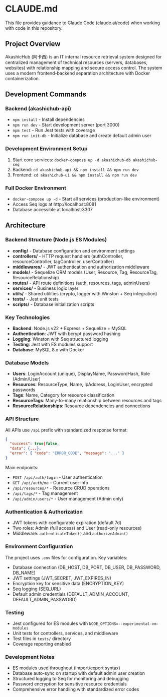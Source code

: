 # CLAUDE.md

This file provides guidance to Claude Code (claude.ai/code) when working with code in this repository.

## Project Overview

AkashicHub (阿卡西) is an IT internal resource retrieval system designed for centralized management of technical resources (servers, databases, websites) with relationship mapping and secure access control. The system uses a modern frontend-backend separation architecture with Docker containerization.

## Development Commands

### Backend (akashichub-api)
- `npm install` - Install dependencies
- `npm run dev` - Start development server (port 3000)
- `npm test` - Run Jest tests with coverage
- `npm run init-db` - Initialize database and create default admin user

### Development Environment Setup
1. Start core services: `docker-compose up -d akashichub-db akashichub-seq`
2. Backend: `cd akashichub-api && npm install && npm run dev`
3. Frontend: `cd akashichub-ui && npm install && npm run dev`

### Full Docker Environment
- `docker-compose up -d` - Start all services (production-like environment)
- Access Seq logs at http://localhost:8081
- Database accessible at localhost:3307

## Architecture

### Backend Structure (Node.js ES Modules)
- **config/** - Database configuration and environment settings
- **controllers/** - HTTP request handlers (authController, resourceController, tagController, userController)
- **middlewares/** - JWT authentication and authorization middleware
- **models/** - Sequelize ORM models (User, Resource, Tag, ResourceTag, ResourceRelationship)
- **routes/** - API route definitions (auth, resources, tags, adminUsers)
- **services/** - Business logic layer
- **utils/** - Shared utilities (crypto, logger with Winston + Seq integration)
- **tests/** - Jest unit tests
- **scripts/** - Database initialization scripts

### Key Technologies
- **Backend**: Node.js v22 + Express + Sequelize + MySQL
- **Authentication**: JWT with bcrypt password hashing
- **Logging**: Winston with Seq structured logging
- **Testing**: Jest with ES modules support
- **Database**: MySQL 8.x with Docker

### Database Models
- **Users**: LoginAccount (unique), DisplayName, PasswordHash, Role (Admin/User)
- **Resources**: ResourceType, Name, IpAddress, LoginUser, encrypted passwords
- **Tags**: Name, Category for resource classification
- **ResourceTags**: Many-to-many relationship between resources and tags
- **ResourceRelationships**: Resource dependencies and connections

### API Structure
All APIs use `/api` prefix with standardized response format:
```json
{
  "success": true|false,
  "data": {...},
  "error": { "code": "ERROR_CODE", "message": "..." }
}
```

Main endpoints:
- `POST /api/auth/login` - User authentication
- `GET /api/auth/me` - Current user info
- `/api/resources/*` - Resource CRUD operations
- `/api/tags/*` - Tag management
- `/api/admin/users/*` - User management (Admin only)

### Authentication & Authorization
- JWT tokens with configurable expiration (default 7d)
- Two roles: Admin (full access) and User (read-only resources)
- Middleware: `authenticateToken()` and `authorizeAdmin()`

### Environment Configuration
The project uses `.env` files for configuration. Key variables:
- Database connection (DB_HOST, DB_PORT, DB_USER, DB_PASSWORD, DB_NAME)
- JWT settings (JWT_SECRET, JWT_EXPIRES_IN)
- Encryption key for sensitive data (ENCRYPTION_KEY)
- Seq logging (SEQ_URL)
- Default admin credentials (DEFAULT_ADMIN_ACCOUNT, DEFAULT_ADMIN_PASSWORD)

### Testing
- Jest configured for ES modules with `NODE_OPTIONS=--experimental-vm-modules`
- Unit tests for controllers, services, and middleware
- Test files in `tests/` directory
- Coverage reporting enabled

### Development Notes
- ES modules used throughout (import/export syntax)
- Database auto-sync on startup with default admin user creation
- Structured logging to Seq for monitoring and debugging
- Password encryption for sensitive resource credentials
- Comprehensive error handling with standardized error codes